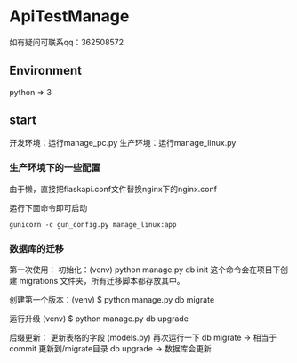 # ApiTestManage
如有疑问可联系qq：362508572

## Environment
python => 3

## start
开发环境：运行manage_pc.py
生产环境：运行manage_linux.py

### 生产环境下的一些配置
由于懒，直接把flaskapi.conf文件替换nginx下的nginx.conf

运行下面命令即可启动

    gunicorn -c gun_config.py manage_linux:app

### 数据库的迁移

第一次使用：
初始化：(venv)  python manage.py db init 这个命令会在项目下创建 migrations 文件夹，所有迁移脚本都存放其中。

创建第一个版本：(venv) $ python manage.py db migrate

运行升级 (venv) $ python manage.py db upgrade

后缀更新：
更新表格的字段 (models.py)
再次运行一下 db migrate -> 相当于commit 更新到/migrate目录
db upgrade -> 数据库会更新